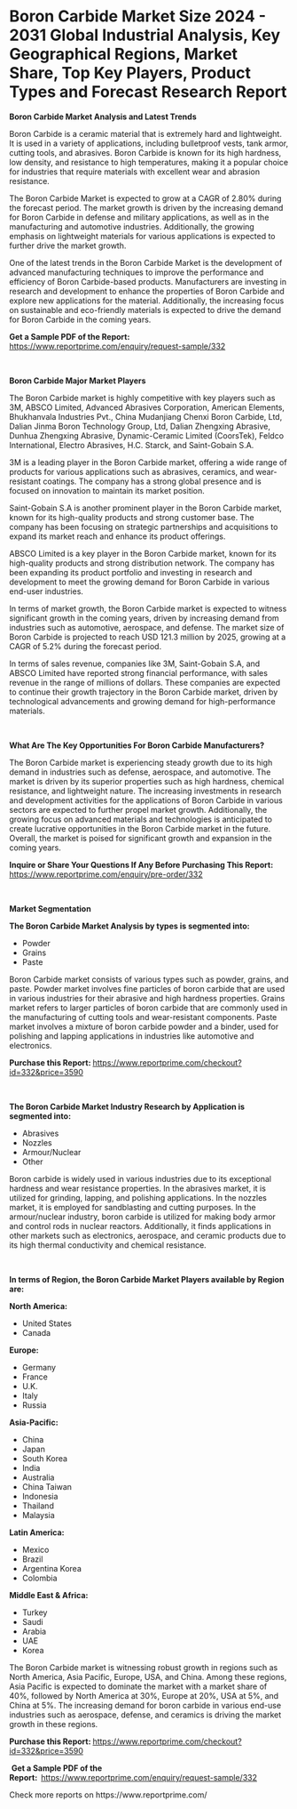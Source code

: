 <p><h1>Boron Carbide Market Size 2024 - 2031 Global Industrial Analysis, Key Geographical Regions, Market Share, Top Key Players, Product Types and Forecast Research Report</h1></p><p><strong>Boron Carbide Market Analysis and Latest Trends</strong></p>
<p><p>Boron Carbide is a ceramic material that is extremely hard and lightweight. It is used in a variety of applications, including bulletproof vests, tank armor, cutting tools, and abrasives. Boron Carbide is known for its high hardness, low density, and resistance to high temperatures, making it a popular choice for industries that require materials with excellent wear and abrasion resistance.</p><p>The Boron Carbide Market is expected to grow at a CAGR of 2.80% during the forecast period. The market growth is driven by the increasing demand for Boron Carbide in defense and military applications, as well as in the manufacturing and automotive industries. Additionally, the growing emphasis on lightweight materials for various applications is expected to further drive the market growth.</p><p>One of the latest trends in the Boron Carbide Market is the development of advanced manufacturing techniques to improve the performance and efficiency of Boron Carbide-based products. Manufacturers are investing in research and development to enhance the properties of Boron Carbide and explore new applications for the material. Additionally, the increasing focus on sustainable and eco-friendly materials is expected to drive the demand for Boron Carbide in the coming years.</p></p>
<p><strong>Get a Sample PDF of the Report:&nbsp;</strong> <a href="https://www.reportprime.com/enquiry/request-sample/332">https://www.reportprime.com/enquiry/request-sample/332</a></p>
<p>&nbsp;</p>
<p><strong>Boron Carbide Major Market Players</strong></p>
<p><p>The Boron Carbide market is highly competitive with key players such as 3M, ABSCO Limited, Advanced Abrasives Corporation, American Elements, Bhukhanvala Industries Pvt., China Mudanjiang Chenxi Boron Carbide, Ltd, Dalian Jinma Boron Technology Group, Ltd, Dalian Zhengxing Abrasive, Dunhua Zhengxing Abrasive, Dynamic-Ceramic Limited (CoorsTek), Feldco International, Electro Abrasives, H.C. Starck, and Saint-Gobain S.A. </p><p>3M is a leading player in the Boron Carbide market, offering a wide range of products for various applications such as abrasives, ceramics, and wear-resistant coatings. The company has a strong global presence and is focused on innovation to maintain its market position.</p><p>Saint-Gobain S.A is another prominent player in the Boron Carbide market, known for its high-quality products and strong customer base. The company has been focusing on strategic partnerships and acquisitions to expand its market reach and enhance its product offerings.</p><p>ABSCO Limited is a key player in the Boron Carbide market, known for its high-quality products and strong distribution network. The company has been expanding its product portfolio and investing in research and development to meet the growing demand for Boron Carbide in various end-user industries.</p><p>In terms of market growth, the Boron Carbide market is expected to witness significant growth in the coming years, driven by increasing demand from industries such as automotive, aerospace, and defense. The market size of Boron Carbide is projected to reach USD 121.3 million by 2025, growing at a CAGR of 5.2% during the forecast period.</p><p>In terms of sales revenue, companies like 3M, Saint-Gobain S.A, and ABSCO Limited have reported strong financial performance, with sales revenue in the range of millions of dollars. These companies are expected to continue their growth trajectory in the Boron Carbide market, driven by technological advancements and growing demand for high-performance materials.</p></p>
<p>&nbsp;</p>
<p><strong>What Are The Key Opportunities For Boron Carbide Manufacturers?</strong></p>
<p><p>The Boron Carbide market is experiencing steady growth due to its high demand in industries such as defense, aerospace, and automotive. The market is driven by its superior properties such as high hardness, chemical resistance, and lightweight nature. The increasing investments in research and development activities for the applications of Boron Carbide in various sectors are expected to further propel market growth. Additionally, the growing focus on advanced materials and technologies is anticipated to create lucrative opportunities in the Boron Carbide market in the future. Overall, the market is poised for significant growth and expansion in the coming years.</p></p>
<p><strong>Inquire or Share Your Questions If Any Before Purchasing This Report:</strong> <a href="https://www.reportprime.com/enquiry/pre-order/332">https://www.reportprime.com/enquiry/pre-order/332</a></p>
<p>&nbsp;</p>
<p><strong>Market Segmentation</strong></p>
<p><strong>The Boron Carbide Market Analysis by types is segmented into:</strong></p>
<p><ul><li>Powder</li><li>Grains</li><li>Paste</li></ul></p>
<p><p>Boron Carbide market consists of various types such as powder, grains, and paste. Powder market involves fine particles of boron carbide that are used in various industries for their abrasive and high hardness properties. Grains market refers to larger particles of boron carbide that are commonly used in the manufacturing of cutting tools and wear-resistant components. Paste market involves a mixture of boron carbide powder and a binder, used for polishing and lapping applications in industries like automotive and electronics.</p></p>
<p><strong>Purchase this Report:&nbsp;</strong><a href="https://www.reportprime.com/checkout?id=332&price=3590">https://www.reportprime.com/checkout?id=332&price=3590</a></p>
<p>&nbsp;</p>
<p><strong>The Boron Carbide Market Industry Research by Application is segmented into:</strong></p>
<p><ul><li>Abrasives</li><li>Nozzles</li><li>Armour/Nuclear</li><li>Other</li></ul></p>
<p><p>Boron carbide is widely used in various industries due to its exceptional hardness and wear resistance properties. In the abrasives market, it is utilized for grinding, lapping, and polishing applications. In the nozzles market, it is employed for sandblasting and cutting purposes. In the armour/nuclear industry, boron carbide is utilized for making body armor and control rods in nuclear reactors. Additionally, it finds applications in other markets such as electronics, aerospace, and ceramic products due to its high thermal conductivity and chemical resistance.</p></p>
<p>&nbsp;</p>
<p><strong>In terms of Region, the Boron Carbide Market Players available by Region are:</strong></p>
<p>
    <p> <strong> North America: </strong>
        <ul>
            <li>United States</li>
            <li>Canada</li>
        </ul>
        </p> 
    <p> <strong> Europe: </strong>
        <ul>
            <li>Germany</li>
            <li>France</li>
            <li>U.K.</li>
            <li>Italy</li>
            <li>Russia</li>
        </ul>
        </p> 
    <p> <strong> Asia-Pacific: </strong>
        <ul>
            <li>China</li>
            <li>Japan</li>
            <li>South Korea</li>
            <li>India</li>
            <li>Australia</li>
            <li>China Taiwan</li>
            <li>Indonesia</li>
            <li>Thailand</li>
            <li>Malaysia</li>
        </ul>
        </p> 
    <p> <strong> Latin America: </strong>
        <ul>
            <li>Mexico</li>
            <li>Brazil</li>
            <li>Argentina Korea</li>
            <li>Colombia</li>
        </ul>
        </p> 
    <p> <strong> Middle East & Africa: </strong>
        <ul>
            <li>Turkey</li>
            <li>Saudi</li>
            <li>Arabia</li>
            <li>UAE</li>
            <li>Korea</li>
        </ul>
    </p>
    </p>
<p><p>The Boron Carbide market is witnessing robust growth in regions such as North America, Asia Pacific, Europe, USA, and China. Among these regions, Asia Pacific is expected to dominate the market with a market share of 40%, followed by North America at 30%, Europe at 20%, USA at 5%, and China at 5%. The increasing demand for boron carbide in various end-use industries such as aerospace, defense, and ceramics is driving the market growth in these regions.</p></p>
<p><strong>Purchase this Report: </strong><a href="https://www.reportprime.com/checkout?id=332&price=3590">https://www.reportprime.com/checkout?id=332&price=3590</a></p>
<p>&nbsp;<strong>Get a Sample PDF of the Report:&nbsp;&nbsp;</strong><a href="https://www.reportprime.com/enquiry/request-sample/332">https://www.reportprime.com/enquiry/request-sample/332</a></p>
<p><strong></strong></p>
<p>Check more reports on https://www.reportprime.com/</p>